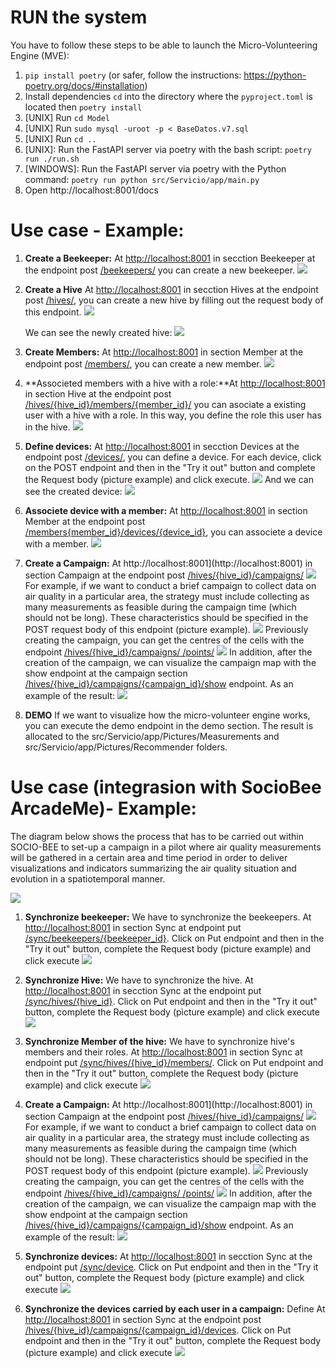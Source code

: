 # RUN the system 

You have to follow these steps to be able to launch the Micro-Volunteering Engine (MVE): 
1. `pip install poetry` (or safer, follow the instructions: https://python-poetry.org/docs/#installation)
2. Install dependencies `cd` into the directory where the `pyproject.toml` is located then `poetry install`
3. [UNIX] Run `cd Model` 
4. [UNIX] Run `sudo mysql -uroot -p < BaseDatos.v7.sql`
5. [UNIX] Run `cd ..`
6. [UNIX]: Run the FastAPI server via poetry with the bash script: `poetry run ./run.sh`
6. [WINDOWS]: Run the FastAPI server via poetry with the Python command: `poetry run python src/Servicio/app/main.py`
7. Open http://localhost:8001/docs 



# Use case - Example: 

1. **Create a Beekeeper:**  At [http://localhost:8001](http://localhost:8001) in secction Beekeeper at the endpoint post [/beekeepers/](http://localhost:8001/docs#/BeeKeepers/create_beekeeper_beekeepers__post) you can create a new beekeeper. 
    ![](./Picture_readme/create_beekeeper_real.png)

2. **Create a Hive** At [http://localhost:8001](http://localhost:8001) in secction Hives at the endpoint post [/hives/](http://localhost:8001/docs#/Hives/create_hive_hives__post), you can create a new hive by filling out the request body of this endpoint. 
    ![](./Picture_readme/Hive_post.PNG)
    
    We can see the newly created hive: 
    ![](./Picture_readme/hive_zaragoza.PNG)

3. **Create Members:** At [http://localhost:8001](http://localhost:8001) in section Member at the endpoint post [/members/](http://localhost:8001/docs#/Members/create_member_members__post), you can create a new member. 
    ![](./Picture_readme/Member_post.PNG)
    

4. **Associeted members with a hive with a role:**At [http://localhost:8001](http://localhost:8001) in section Hive at the endpoint post [/hives/{hive_id}/members/{member_id}/](http://localhost:8001/docs#/Hives/associate_existing_member_with_a_hive_with_specific_role_hives__hive_id__members__member_id___post) you can asociate a existing user with a hive with a role. In this way, you define the role this user has in the hive. 
![](./Picture_readme/associete_user_with_role.png)

5. **Define devices:**  At [http://localhost:8001](http://localhost:8001) in secction Devices at the endpoint post [/devices/](http://localhost:8001/docs#/Device), you can define a device. For each device, click on the POST endpoint and then in the "Try it out" button and complete the Request body (picture example) and click execute. 
![](./Picture_readme/Device_post.PNG)
And we can see the created device: 
![](./Picture_readme/Device_result.PNG)

6. **Associete device with a member:** At [http://localhost:8001](http://localhost:8001) in section Member at the endpoint post [/members{member_id}/devices/{device_id}](http://localhost:8001/docs#/Members/create_member_device_members_member_id__devices__device_id__post), you can associete a device with a member. 
![](./Picture_readme/device_member.PNG)

7. **Create a Campaign:** At http://localhost:8001](http://localhost:8001) in section Campaign at the endpoint post [/hives/{hive_id}/campaigns/](http://localhost:8001/docs#/Campaigns/create_campaign_hives__hive_id__campaigns__post)
    ![](./Picture_readme/Campaign_section.PNG)
   For example, if we want to conduct a brief campaign to collect data on air quality in a particular area, the strategy must include collecting as many measurements as feasible during the campaign time (which should not be long). These characteristics should be specified in the POST request body of this endpoint (picture example).
    ![](./Picture_readme/Sync/create_campaign.PNG)
    Previously creating the campaign, you can get the centres of the cells with the endpoint    [/hives/{hive_id}/campaigns/
    /points/](http://localhost:8001/docs#/Sync/create_points_of_campaign_points__post)
    ![](./Picture_readme/Sync/Create_points.png)
    In addition, after the creation of the campaign, we can visualize the campaign map with the show endpoint at the campaign section [/hives/{hive_id}/campaigns/{campaign_id}/show](http://localhost:8001/docs#/Campaigns/show_a_campaign_hives__hive_id__campaigns__campaign_id__show_get) endpoint. As an example of the result: 
    ![](./Picture_readme/Campaign_show.PNG)



8. **DEMO** If we want to visualize how the micro-volunteer engine works, you can execute the demo endpoint in the demo section. The result is allocated to the src/Servicio/app/Pictures/Measurements and src/Servicio/app/Pictures/Recommender folders. 


# Use case (integrasion with SocioBee ArcadeMe)- Example: 

The diagram below shows the process that has to be carried out within SOCIO-BEE to set-up a campaign in a pilot where air quality measurements will be gathered in a certain area and time period in order to deliver visualizations and indicators summarizing the air quality situation and evolution in a spatiotemporal manner. 

![](./Picture_readme/QueenBeesWorkflow.drawio.png)


1. **Synchronize beekeeper:** We have to synchronize the beekeepers. 
At [http://localhost:8001](http://localhost:8001) in section Sync at endpoint put [/sync/beekeepers/{beekeeper_id}](http://localhost:8001/docs#/Sync/put_a_beekeeper_sync_beekeepers__beekeeper_id__put). Click on Put endpoint and then in the "Try it out" button, complete the Request body (picture example) and click execute 
    ![](./Picture_readme/Sync/create_beekeeper.png)

2. **Synchronize Hive:** We have to synchronize the hive. At [http://localhost:8001](http://localhost:8001) in secction Sync at the endpoint put  [/sync/hives/{hive_id}](http://localhost:8001/docs#/Sync/update_hive_sync_hives__hive_id__put). 
Click on Put endpoint and then in the "Try it out" button, complete the Request body (pìcture example) and click execute 
    ![](./Picture_readme/Sync/create_hive.png)


3. **Synchronize Member of the hive:** We have to synchronize hive's members and their roles. At [http://localhost:8001](http://localhost:8001) in section Sync at endpoint put  [/sync/hives/{hive_id}/members/](http://localhost:8001/docs#/Sync/update_members_sync_hives__hive_id__members__put). Click on Put endpoint and then in the "Try it out" button, complete the Request body (pìcture example) and click execute
    ![](./Picture_readme/Sync/sync_hive_members.png)

4. **Create a Campaign:** At http://localhost:8001](http://localhost:8001) in section Campaign at the endpoint post [/hives/{hive_id}/campaigns/](http://localhost:8001/docs#/Campaigns/create_campaign_hives__hive_id__campaigns__post)
    ![](./Picture_readme/Campaign_section.PNG)
   For example, if we want to conduct a brief campaign to collect data on air quality in a particular area, the strategy must include collecting as many measurements as feasible during the campaign time (which should not be long). These characteristics should be specified in the POST request body of this endpoint (picture example).
    ![](./Picture_readme/Sync/create_campaign.PNG)
    Previously creating the campaign, you can get the centres of the cells with the endpoint    [/hives/{hive_id}/campaigns/
    /points/](http://localhost:8001/docs#/Sync/create_points_of_campaign_points__post)
    ![](./Picture_readme/Sync/Create_points.png)
    In addition, after the creation of the campaign, we can visualize the campaign map with the show endpoint at the campaign section [/hives/{hive_id}/campaigns/{campaign_id}/show](http://localhost:8001/docs#/Campaigns/show_a_campaign_hives__hive_id__campaigns__campaign_id__show_get) endpoint. As an example of the result: 
    ![](./Picture_readme/Campaign_show.PNG)


5. **Synchronize devices:** At [http://localhost:8001](http://localhost:8001) in secction Sync at the endpoint put  [/sync/device](http://localhost:8001/docs#/Sync/update_devices_sync_device_put). Click on Put endpoint and then in the "Try it out" button, complete the Request body (pìcture example) and click execute 
![](./Picture_readme/Sync/create_devices.PNG)

6. **Synchronize the devices carried by each user in a campaign:** Define At [http://localhost:8001](http://localhost:8001) in section Sync at the endpoint post [/hives/{hive_id}/campaigns/{campaign_id}/devices](http://localhost:8001/docs#/Sync/post_members_devices_hives__hive_id__campaigns__campaign_id__devices_post). Click on Put endpoint and then in the "Try it out" button, complete the Request body (pìcture example) and click execute 
![](./Picture_readme/Sync/campaignMember.png)